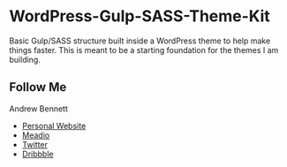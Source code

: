 # WordPress-Gulp-SASS-Theme-Kit
Basic Gulp/SASS structure built inside a WordPress theme to help make things faster. This is meant to be a starting foundation for the themes I am building.

## Follow Me

Andrew Bennett

* [Personal Website](https://www.andrewbennett.us)
* [Meadio](https://www.meadio.com)
* [Twitter](https://twitter.com/helloandyb)
* [Dribbble](https://dribbble.com/helloandyb)